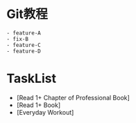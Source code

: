 # Git教程

    - feature-A
    - fix-B
    - feature-C
    - feature-D

# TaskList
- [Read 1+ Chapter of Professional Book]
- [Read 1+ Book]
- [Everyday Workout]

